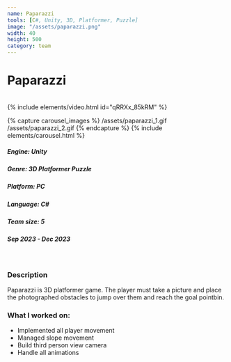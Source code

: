 ```yaml
---
name: Paparazzi
tools: [C#, Unity, 3D, Platformer, Puzzle]
image: "/assets/paparazzi.png"
width: 40
height: 500
category: team
---
```


# Paparazzi
<br>
{% include elements/video.html id="qRRXx_85kRM" %}


{% capture carousel_images %}
/assets/paparazzi_1.gif
/assets/paparazzi_2.gif
{% endcapture %}
{% include elements/carousel.html %}

##### Engine: Unity
##### Genre: 3D Platformer Puzzle 
##### Platform: PC
##### Language: C# 
##### Team size: 5
##### Sep 2023 - Dec 2023

<br>

### Description
Paparazzi is 3D platformer game. The player must take a picture and place the photographed obstacles to jump over them and reach the goal pointbin.

### What I worked on:
- Implemented all player movement
- Managed slope movement
- Build third person view camera
- Handle all animations